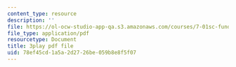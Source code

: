 ```yaml
---
content_type: resource
description: ''
file: https://ol-ocw-studio-app-qa.s3.amazonaws.com/courses/7-01sc-fundamentals-of-biology-fall-2011/78ef45cd1a5a2d2726be059b8e8f5f07_Rn9zldxtZko.pdf
file_type: application/pdf
resourcetype: Document
title: 3play pdf file
uid: 78ef45cd-1a5a-2d27-26be-059b8e8f5f07
---
```

